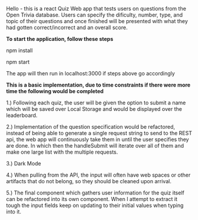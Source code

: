 Hello - this is a react Quiz Web app that tests users on questions from the Open Trivia database. Users can specify the dificulty, number, type, and topic of their questions and once finished will be presented with what they had gotten correct/incorrect and an overall score. 


<b>To start the application, follow these steps</b>

npm install

npm start

The app will then run in localhost:3000 if steps above go accordingly

<b>This is a basic implementation, due to time constraints if there were more time the following would be completed </b>

1.) Following each quiz, the user will be given the option to submit a name which will be saved over Local Storage and would be displayed over the leaderboard.

2.) Implementation of the question specification would be refactored, instead of being able to generate a single request string to send to the REST api, the web app will continuously take them in until the user specifies they are done. In which then the handleSubmit will iterate over all of them and make one large list with the multiple requests.

3.) Dark Mode

4.) When pulling from the API, the input will often have web spaces or other artifacts that do not belong, so they should be cleaned upon arrival.

5.) The final component which gathers user information for the quiz itself can be refactored into its own component. When I attempt to extract it tough the input fields keep on updating to their initial values when typing into it. 
